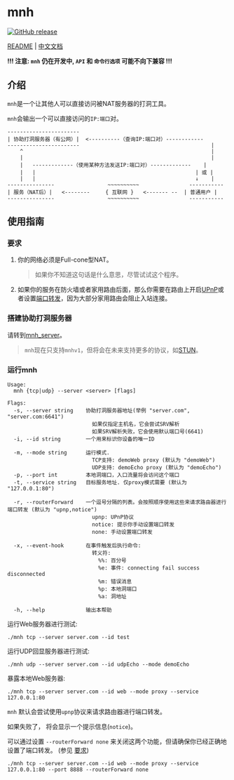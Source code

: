 
# mnh
[![GitHub release](https://img.shields.io/github/v/tag/hzyitc/mnh?label=release)](https://github.com/hzyitc/mnh/releases)

[README](README.md) | [中文文档](README_zh.md)

**!!! 注意: `mnh` 仍在开发中, `API` 和 `命令行选项` 可能不向下兼容 !!!**

## 介绍

`mnh`是一个让其他人可以直接访问被NAT服务器的打洞工具。

`mnh`会输出一个可以直接访问的`IP:端口`对。

```
-----------------------
| 协助打洞服务器（有公网）|  <----------（查询IP:端口对）------------
-----------------------                                          |
    ^                                                            |
    |                                                            |
    |   -------------（使用某种方法发送IP:端口对）-------------    |
    |   |                                                   | 或 |
    |   |                                                   ↓    |
---------------                 ~~~~~~~~~~                -----------
| 服务（NAT后）|   <--------     { 互联网 }   <------- --  | 普通用户 |
---------------                 ~~~~~~~~~~                -----------
```

## 使用指南

### 要求

1. 你的网络必须是Full-cone型NAT。
   > 如果你不知道这句话是什么意思，尽管试试这个程序。

2. 如果你的服务在防火墙或者家用路由后面，那么你需要在路由上开启[UPnP](https://en.wikipedia.org/wiki/Universal_Plug_and_Play)或者设置[端口转发](https://en.wikipedia.org/wiki/Port_forwarding)，因为大部分家用路由会阻止入站连接。

### 搭建协助打洞服务器

请转到[mnh_server](https://github.com/hzyitc/mnh_server)。

> `mnh`现在只支持`mnhv1`，但将会在未来支持更多的协议，如[STUN](https://en.wikipedia.org/wiki/STUN)。

### 运行mnh

```
Usage:
  mnh {tcp|udp} --server <server> [flags]

Flags:
  -s, --server string    协助打洞服务器地址(举例 "server.com", "server.com:6641")
                           如果仅指定主机名，它会尝试SRV解析
                           如果SRV解析失败，它会使用默认端口号(6641)
  -i, --id string        一个用来标识你设备的唯一ID

  -m, --mode string      运行模式.
                           TCP支持: demoWeb proxy (默认为 "demoWeb")
                           UDP支持: demoEcho proxy (默认为 "demoEcho")
  -p, --port int         本地洞端口，入口流量将会访问这个端口
  -t, --service string   目标服务地址. 仅proxy模式需要 (默认为 "127.0.0.1:80")

  -r, --routerForward    一个逗号分隔的列表。会按照顺序使用这些来请求路由器进行端口转发 (默认为 "upnp,notice")
                           upnp: UPnP协议
                           notice: 提示你手动设置端口转发
                           none: 手动设置端口转发

  -x, --event-hook       在事件触发后执行命令:
                           转义符:
                             %%: 百分号
                             %e: 事件: connecting fail success disconnected
                             %m: 错误消息
                             %p: 本地洞端口
                             %a: 洞地址

  -h, --help             输出本帮助
```

运行Web服务器进行测试:

```
./mnh tcp --server server.com --id test
```

运行UDP回显服务器进行测试:

```
./mnh udp --server server.com --id udpEcho --mode demoEcho
```

暴露本地Web服务器:

```
./mnh tcp --server server.com --id web --mode proxy --service 127.0.0.1:80
```

`mnh` 默认会尝试使用`upnp`协议来请求路由器进行端口转发。

如果失败了， 将会显示一个提示信息(`notice`)。

可以通过设置 `--routerForward none` 来关闭这两个功能，但请确保你已经正确地设置了端口转发。
(参见 [要求](#要求))

```
./mnh tcp --server server.com --id web --mode proxy --service 127.0.0.1:80 --port 8888 --routerForward none
```
